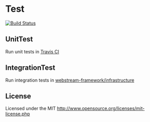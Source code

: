 # Test
[![Build Status](https://travis-ci.org/webstream-framework/Test.svg?branch=master)](https://travis-ci.org/webstream-framework/Test)
## UnitTest
Run unit tests in [Travis CI](https://travis-ci.org/)

## IntegrationTest
Run integration tests in [webstream-framework/infrastructure](https://github.com/webstream-framework/infrastructure)

## License
Licensed under the MIT
http://www.opensource.org/licenses/mit-license.php
